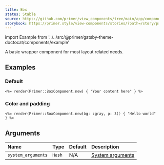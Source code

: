 ```yaml
---
title: Box
status: Stable
source: https://github.com/primer/view_components/tree/main/app/components/primer/box_component.rb
storybook: https://primer.style/view-components/stories/?path=/story/primer-box-component
---
```


import Example from '../../src/@primer/gatsby-theme-doctocat/components/example'

<!-- Warning: AUTO-GENERATED file, do not edit. Add code comments to your Ruby instead <3 -->

A basic wrapper component for most layout related needs.

## Examples

### Default

<Example src="<div>Your content here</div>" />

```erb
<%= render(Primer::BoxComponent.new) { "Your content here" } %>
```

### Color and padding

<Example src="<div class='bg-gray p-3'>Hello world</div>" />

```erb
<%= render(Primer::BoxComponent.new(bg: :gray, p: 3)) { "Hello world" } %>
```

## Arguments

| Name | Type | Default | Description |
| :- | :- | :- | :- |
| `system_arguments` | `Hash` | N/A | [System arguments](/system-arguments) |

